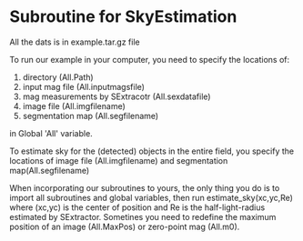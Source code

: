 # Subroutine for SkyEstimation 

All the dats is in example.tar.gz file

To run our example in your computer, you need to specify the locations of:

  1. directory (All.Path)
  2. input mag file (All.inputmagsfile)
  3. mag measurements by SExtracotr (All.sexdatafile)
  4. image file (All.imgfilename)
  5. segmentation map (All.segfilename)
  
in Global 'All' variable.

To estimate sky for the (detected) objects in the entire field, 
you specify the locations of image file (All.imgfilename) and segmentation map(All.segfilename)


When incorporating our subroutines to yours, the only thing you do is to import all subroutines and global variables, then
run estimate_sky(xc,yc,Re) where (xc,yc) is the center of position and Re is the half-light-radius estimated by SExtractor.
Sometines you need to redefine the maximum position of an image (All.MaxPos) or zero-point mag (All.m0).
